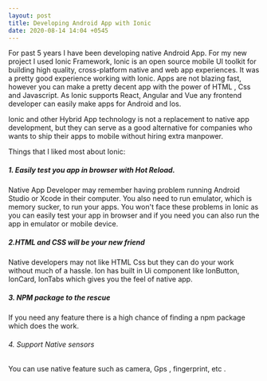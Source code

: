 ```yaml
---
layout: post
title: Developing Android App with Ionic
date: 2020-08-14 14:04 +0545
---
```

For past 5 years I have been developing native Android App. For my new project I used Ionic Framework, Ionic is an open source mobile UI toolkit for building high quality, cross-platform native and web app experiences. It was a pretty good experience working with Ionic. Apps are not blazing fast, however you can make a pretty decent app with the power of HTML , Css and Javascript. As Ionic supports React, Angular and Vue any frontend developer can easily make apps for Android and Ios.

Ionic and other Hybrid App technology is not a replacement to native app development, but they can serve as a good alternative for companies who wants to ship their apps to mobile without hiring extra manpower.

Things that I liked most about Ionic:
##### 1. Easily test you app in browser with Hot Reload. 
Native App Developer may remember having problem running Android Studio or Xcode in their computer. You also need to run emulator, which is memory sucker, to run your apps. You won't face these problems in Ionic as you can easily test your app in browser and if you need you can also run the app in emulator or mobile device.
##### 2.HTML and CSS will be your new friend
Native developers may not like HTML Css but they can do your work without much of a hassle. Ion has built in Ui component like IonButton, IonCard, IonTabs which gives you the feel of native app.
##### 3. NPM package to the rescue
If you need any feature there is a high chance of finding a npm package which does the work. 
###### 4. Support Native sensors
You can use native feature such as camera, Gps , fingerprint, etc .
